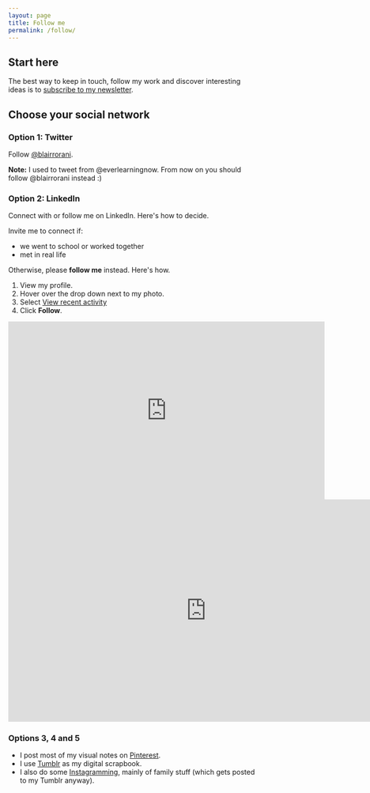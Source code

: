 ```yaml
---
layout: page
title: Follow me
permalink: /follow/
---
```


## Start here
The best way to keep in touch, follow my work and discover interesting ideas is to [subscribe to my newsletter](/newsletter).

## Choose your social network
### Option 1: Twitter
Follow [@blairrorani](http://twitter.com/blairrorani).

**Note:** I used to tweet from @everlearningnow. From now on you should follow @blairrorani instead :)

### Option 2: LinkedIn
Connect with or follow me on LinkedIn. Here's how to decide.

Invite me to connect if:

* we went to school or worked together
* met in real life

Otherwise, please **follow me** instead. Here's how.

1. View my profile.
2. Hover over the drop down next to my photo.
3. Select [View recent activity](http://www.linkedin.com/pulse/activities/blair-rorani+0_04Ka02YJqdHY9cCZ6s8UXY?trk=prof-0-sb-rcnt-act-link)
4. Click **Follow**.

<iframe src="https://player.vimeo.com/video/123464190" width="640" height="360" frameborder="0" webkitallowfullscreen mozallowfullscreen allowfullscreen class="show-on-mobile"></iframe>

<iframe src="https://player.vimeo.com/video/123464190" width="800" height="450" frameborder="0" webkitallowfullscreen mozallowfullscreen allowfullscreen class="show-on-phablet"></iframe>


### Options 3, 4 and 5
* I post most of my visual notes on [Pinterest](http://pinterest.com/blairrorani).
* I use [Tumblr](http://blairrorani.tumblr.com) as my digital scrapbook.
* I also do some [Instagramming](https://instagram.com/blairrorani/), mainly of family stuff (which gets posted to my Tumblr anyway).
